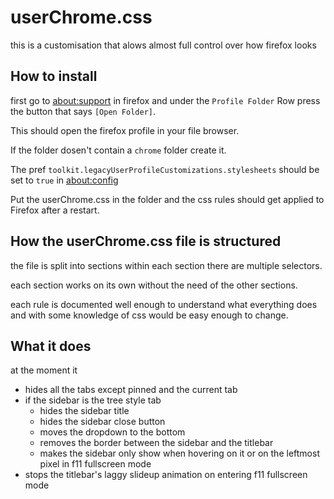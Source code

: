 # userChrome.css

this is a customisation that alows almost full control over how firefox looks

## How to install

first go to [about:support](#) in firefox and under the `Profile Folder` Row press the button that says `[Open Folder]`.

This should open the firefox profile in your file browser.

If the folder dosen't contain a `chrome` folder create it.

The pref `toolkit.legacyUserProfileCustomizations.stylesheets` should be set to `true` in [about:config](#)

Put the userChrome.css in the folder and the css rules should get applied to Firefox after a restart.

## How the userChrome.css file is structured

the file is split into sections within each section there are multiple selectors.

each section works on its own without the need of the other sections.

each rule is documented well enough to understand what everything does and with some knowledge of css would be easy enough to change.

## What it does

at the moment it
- hides all the tabs except pinned and the current tab
- if the sidebar is the tree style tab
  + hides the sidebar title
  + hides the sidebar close button
  + moves the dropdown to the bottom
  + removes the border between the sidebar and the titlebar
  + makes the sidebar only show when hovering on it or on the leftmost pixel in f11 fullscreen mode
- stops the titlebar's laggy slideup animation on entering f11 fullscreen mode
